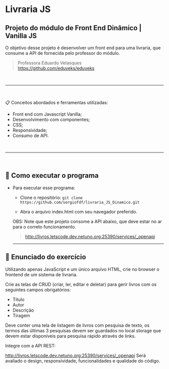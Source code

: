 # Livraria JS
## Projeto do módulo de Front End Dinâmico | Vanilla JS

O objetivo desse projeto é desenvolver um front end para uma livraria, que consume a API de fornecida pelo professor do módulo.

> Professora Eduardo Velasques  <br>
> https://github.com/eduveks/eduveks

<br>

--- 
<br>

📋 Conceitos abordados e ferramentas utilizadas: 
- Front end com Javascript Vanilla;
- Desenvolvimento com componentes;
- CSS;
- Responsividade;
- Consumo de API.

<br>

--- 
<br>

## 🚀 Como executar o programa
- Para executar esse programa:
  - Clone o repositório: `git clone https://github.com/sergiofdf/livraria_JS_Dinamico.git`

  - Abra o arquivo index.html com seu navegador preferido.


  OBS: Note que este projeto consome a API abaixo, que deve estar no ar para o correto funcionamento.

  > http://livros.letscode.dev.netuno.org:25390/services/_openapi


  ---
## 📕 Enunciado do exercício

Utilizando apenas JavaScript e um único arquivo HTML, crie no browser o frontend de um sistema de livraria.

Crie as telas de CRUD (criar, ler, editar e deletar) para gerir livros com os seguintes campos obrigatórios:

- Título
- Autor
- Descrição
- Tiragem

Deve conter uma tela de listagem de livros com pesquisa de texto, os termos das últimas 3 pesquisas devem ser guardados no local storage que devem estar disponíveis para pesquisa rápido através de links.

Integre com a API REST:

http://livros.letscode.dev.netuno.org:25390/services/_openapi
Será avaliado o design, responsividade, funcionalidades e qualidade do código.